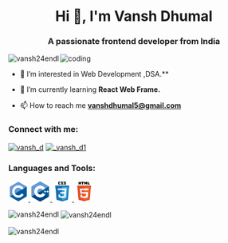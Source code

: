 <h1 align="center">Hi 👋, I'm Vansh Dhumal</h1>
<h3 align="center">A passionate frontend developer from India</h3>

<img align="right" alt="coding" width="400" src="![image](https://github.com/user-attachments/assets/212715a3-a76b-4593-8810-1abf616c205f)
">

<p align="left"> <img src="https://komarev.com/ghpvc/?username=vansh24endl&label=Profile%20views&color=0e75b6&style=flat" alt="vansh24endl" /> </p>

- 👀 I’m interested in Web Development ,DSA.**
- 🌱 I’m currently learning **React Web Frame.**

- 📫 How to reach me **vanshdhumal5@gmail.com**

<h3 align="left">Connect with me:</h3>
<p align="left">
<a href="https://dev.to/@vansh_d" target="blank"><img align="center" src="https://raw.githubusercontent.com/rahuldkjain/github-profile-readme-generator/master/src/images/icons/Social/devto.svg" alt="vansh_d" height="30" width="40" /></a>
<a href="https://instagram.com/_vansh_d1" target="blank"><img align="center" src="https://raw.githubusercontent.com/rahuldkjain/github-profile-readme-generator/master/src/images/icons/Social/instagram.svg" alt="_vansh_d1" height="30" width="40" /></a>
</p>

<h3 align="left">Languages and Tools:</h3>
<p align="left"> <a href="https://www.cprogramming.com/" target="_blank" rel="noreferrer"> <img src="https://raw.githubusercontent.com/devicons/devicon/master/icons/c/c-original.svg" alt="c" width="40" height="40"/> </a> <a href="https://www.w3schools.com/cpp/" target="_blank" rel="noreferrer"> <img src="https://raw.githubusercontent.com/devicons/devicon/master/icons/cplusplus/cplusplus-original.svg" alt="cplusplus" width="40" height="40"/> </a> <a href="https://www.w3schools.com/css/" target="_blank" rel="noreferrer"> <img src="https://raw.githubusercontent.com/devicons/devicon/master/icons/css3/css3-original-wordmark.svg" alt="css3" width="40" height="40"/> </a> <a href="https://www.w3.org/html/" target="_blank" rel="noreferrer"> <img src="https://raw.githubusercontent.com/devicons/devicon/master/icons/html5/html5-original-wordmark.svg" alt="html5" width="40" height="40"/> </a> </p>

<p><img align="left" src="https://github-readme-stats.vercel.app/api/top-langs?username=vansh24endl&show_icons=true&locale=en&layout=compact" alt="vansh24endl" /></p>

<p>&nbsp;<img align="center" src="https://github-readme-stats.vercel.app/api?username=vansh24endl&show_icons=true&locale=en" alt="vansh24endl" /></p>

<p><img align="center" src="https://github-readme-streak-stats.herokuapp.com/?user=vansh24endl&" alt="vansh24endl" /></p>
